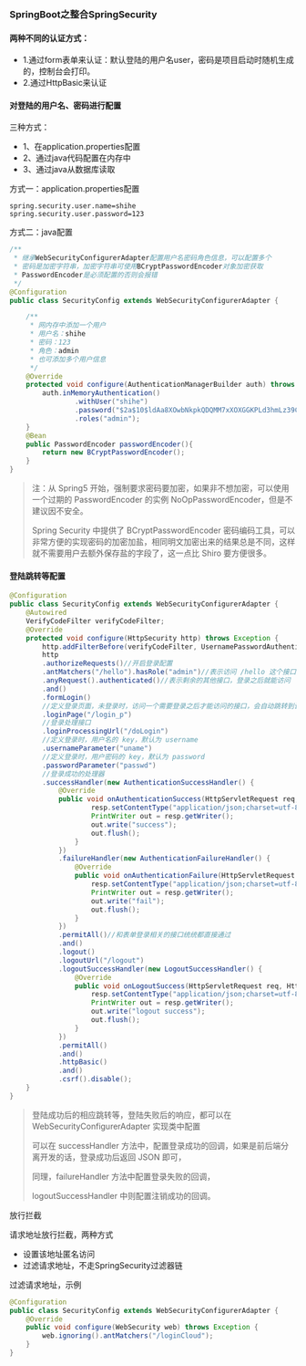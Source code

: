 ### SpringBoot之整合SpringSecurity

#### 两种不同的认证方式：

- 1.通过form表单来认证：默认登陆的用户名user，密码是项目启动时随机生成的，控制台会打印。
- 2.通过HttpBasic来认证

#### 对登陆的用户名、密码进行配置

三种方式：

- 1、在application.properties配置
- 2、通过java代码配置在内存中
- 3、通过java从数据库读取

方式一：application.properties配置

```properties
spring.security.user.name=shihe
spring.security.user.password=123
```

方式二：java配置

```java
/**
 * 继承WebSecurityConfigurerAdapter配置用户名密码角色信息，可以配置多个
 * 密码是加密字符串，加密字符串可使用BCryptPasswordEncoder对象加密获取
 * PasswordEncoder是必须配置的否则会报错
 */
@Configuration
public class SecurityConfig extends WebSecurityConfigurerAdapter {

    /**
     * 网内存中添加一个用户
     * 用户名：shihe
     * 密码：123
     * 角色：admin
     * 也可添加多个用户信息
     */
    @Override
    protected void configure(AuthenticationManagerBuilder auth) throws Exception {
        auth.inMemoryAuthentication()
                .withUser("shihe")
                .password("$2a$10$ldAa8XOwbNkpkQDQMM7xXOXGGKPLd3hmLz39CeQ1la24ktUbuO8ii")
                .roles("admin");
    }
    @Bean
    public PasswordEncoder passwordEncoder(){
        return new BCryptPasswordEncoder();
    }
}
```

>注：从 Spring5 开始，强制要求密码要加密，如果非不想加密，可以使用一个过期的 PasswordEncoder 的实例 NoOpPasswordEncoder，但是不建议因不安全。
>
>Spring Security 中提供了 BCryptPasswordEncoder 密码编码工具，可以非常方便的实现密码的加密加盐，相同明文加密出来的结果总是不同，这样就不需要用户去额外保存盐的字段了，这一点比 Shiro 要方便很多。

#### 登陆跳转等配置

```java
@Configuration
public class SecurityConfig extends WebSecurityConfigurerAdapter {
    @Autowired
    VerifyCodeFilter verifyCodeFilter;
    @Override
    protected void configure(HttpSecurity http) throws Exception {
        http.addFilterBefore(verifyCodeFilter, UsernamePasswordAuthenticationFilter.class);
        http
        .authorizeRequests()//开启登录配置
        .antMatchers("/hello").hasRole("admin")//表示访问 /hello 这个接口，需要具备 admin 这个角色
        .anyRequest().authenticated()//表示剩余的其他接口，登录之后就能访问
        .and()
        .formLogin()
        //定义登录页面，未登录时，访问一个需要登录之后才能访问的接口，会自动跳转到该页面
        .loginPage("/login_p")
        //登录处理接口
        .loginProcessingUrl("/doLogin")
        //定义登录时，用户名的 key，默认为 username
        .usernameParameter("uname")
        //定义登录时，用户密码的 key，默认为 password
        .passwordParameter("passwd")
        //登录成功的处理器
        .successHandler(new AuthenticationSuccessHandler() {
            @Override
            public void onAuthenticationSuccess(HttpServletRequest req, HttpServletResponse resp, Authentication authentication) throws IOException, ServletException {
                    resp.setContentType("application/json;charset=utf-8");
                    PrintWriter out = resp.getWriter();
                    out.write("success");
                    out.flush();
                }
            })
            .failureHandler(new AuthenticationFailureHandler() {
                @Override
                public void onAuthenticationFailure(HttpServletRequest req, HttpServletResponse resp, AuthenticationException exception) throws IOException, ServletException {
                    resp.setContentType("application/json;charset=utf-8");
                    PrintWriter out = resp.getWriter();
                    out.write("fail");
                    out.flush();
                }
            })
            .permitAll()//和表单登录相关的接口统统都直接通过
            .and()
            .logout()
            .logoutUrl("/logout")
            .logoutSuccessHandler(new LogoutSuccessHandler() {
                @Override
                public void onLogoutSuccess(HttpServletRequest req, HttpServletResponse resp, Authentication authentication) throws IOException, ServletException {
                    resp.setContentType("application/json;charset=utf-8");
                    PrintWriter out = resp.getWriter();
                    out.write("logout success");
                    out.flush();
                }
            })
            .permitAll()
            .and()
            .httpBasic()
            .and()
            .csrf().disable();
    }
}
```

> 登陆成功后的相应跳转等，登陆失败后的响应，都可以在WebSecurityConfigurerAdapter 实现类中配置 
>
> 可以在 successHandler 方法中，配置登录成功的回调，如果是前后端分离开发的话，登录成功后返回 JSON 即可，
>
> 同理，failureHandler 方法中配置登录失败的回调，
>
> logoutSuccessHandler 中则配置注销成功的回调。

放行拦截

请求地址放行拦截，两种方式

- 设置该地址匿名访问
- 过滤请求地址，不走SpringSecurity过滤器链

过滤请求地址，示例

```java
@Configuration
public class SecurityConfig extends WebSecurityConfigurerAdapter {
    @Override
    public void configure(WebSecurity web) throws Exception {
        web.ignoring().antMatchers("/loginCloud");
    }
}
```

